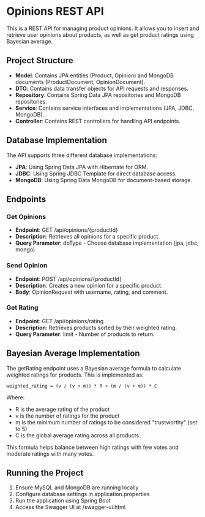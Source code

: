 # Opinions REST API

This is a REST API for managing product opinions. It allows you to insert and retrieve user opinions about products, as well as get product ratings using Bayesian average.

## Project Structure

- **Model**: Contains JPA entities (Product, Opinion) and MongoDB documents (ProductDocument, OpinionDocument).
- **DTO**: Contains data transfer objects for API requests and responses.
- **Repository**: Contains Spring Data JPA repositories and MongoDB repositories.
- **Service**: Contains service interfaces and implementations (JPA, JDBC, MongoDB).
- **Controller**: Contains REST controllers for handling API endpoints.

## Database Implementation

The API supports three different database implementations:
- **JPA**: Using Spring Data JPA with Hibernate for ORM.
- **JDBC**: Using Spring JDBC Template for direct database access.
- **MongoDB**: Using Spring Data MongoDB for document-based storage.

## Endpoints

### Get Opinions
- **Endpoint**: GET /api/opinions/{productId}
- **Description**: Retrieves all opinions for a specific product.
- **Query Parameter**: dbType - Choose database implementation (jpa, jdbc, mongo)

### Send Opinion
- **Endpoint**: POST /api/opinions/{productId}
- **Description**: Creates a new opinion for a specific product.
- **Body**: OpinionRequest with username, rating, and comment.

### Get Rating
- **Endpoint**: GET /api/opinions/rating
- **Description**: Retrieves products sorted by their weighted rating.
- **Query Parameter**: limit - Number of products to return.

## Bayesian Average Implementation

The getRating endpoint uses a Bayesian average formula to calculate weighted ratings for products. This is implemented as:

```
weighted_rating = (v / (v + m)) * R + (m / (v + m)) * C
```

Where:
- R is the average rating of the product
- v is the number of ratings for the product
- m is the minimum number of ratings to be considered "trustworthy" (set to 5)
- C is the global average rating across all products

This formula helps balance between high ratings with few votes and moderate ratings with many votes.

## Running the Project

1. Ensure MySQL and MongoDB are running locally
2. Configure database settings in application.properties
3. Run the application using Spring Boot
4. Access the Swagger UI at /swagger-ui.html
